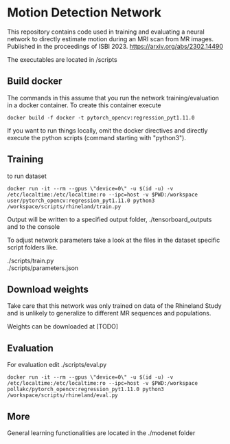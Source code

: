 # Motion Detection Network

This repository contains code used in training and evaluating a neural network to directly estimate motion during an MRI scan from MR images. Published in the proceedings of ISBI 2023. https://arxiv.org/abs/2302.14490


The executables are located in /scripts


## Build docker

The commands in this assume that you run the network training/evaluation in a docker container.
To create this container execute

```docker build -f docker -t pytorch_opencv:regression_pyt1.11.0```

If you want to run things locally, omit the docker directives and directly execute the python scripts (command starting with "python3").


## Training

to run dataset

```docker run -it --rm --gpus \"device=0\" -u $(id -u) -v /etc/localtime:/etc/localtime:ro --ipc=host -v $PWD:/workspace user/pytorch_opencv:regression_pyt1.11.0 python3 /workspace/scripts/rhineland/train.py```

Output will be written to a specified output folder, ./tensorboard_outputs and to the console

To adjust network parameters take a look at the files in the dataset specific script folders like.

./scripts/train.py \
./scripts/parameters.json


## Download weights

Take care that this network was only trained on data of the Rhineland Study and is unlikely to generalize to different MR sequences and populations.

Weights can be downloaded at [TODO]


## Evaluation

For evaluation edit ./scripts/eval.py 

```docker run -it --rm --gpus \"device=0\" -u $(id -u) -v /etc/localtime:/etc/localtime:ro --ipc=host -v $PWD:/workspace pollakc/pytorch_opencv:regression_pyt1.11.0 python3 /workspace/scripts/rhineland/eval.py```


## More

General learning functionalities are located in the ./modenet folder


